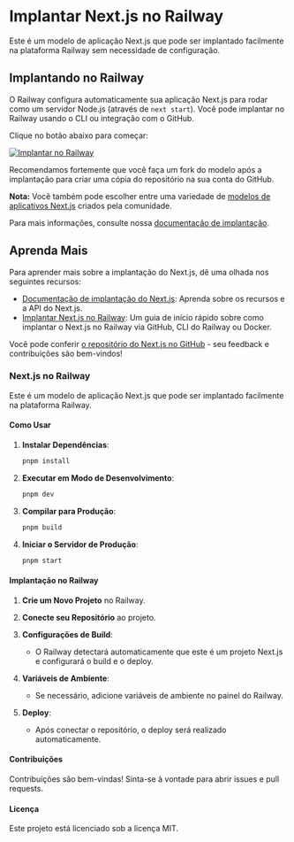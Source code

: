 # Implantar Next.js no Railway

Este é um modelo de aplicação Next.js que pode ser implantado facilmente na plataforma Railway sem necessidade de configuração.

## Implantando no Railway

O Railway configura automaticamente sua aplicação Next.js para rodar como um servidor Node.js (através de `next start`). Você pode implantar no Railway usando o CLI ou integração com o GitHub.

Clique no botão abaixo para começar:

[![Implantar no Railway](https://railway.app/button.svg)](https://railway.com/new/template/yDom4a)

Recomendamos fortemente que você faça um fork do modelo após a implantação para criar uma cópia do repositório na sua conta do GitHub.

**Nota:** Você também pode escolher entre uma variedade de [modelos de aplicativos Next.js](https://railway.app/templates?q=nextjs) criados pela comunidade.

Para mais informações, consulte nossa [documentação de implantação](https://nextjs.org/docs/app/building-your-application/deploying#self-hosting).

## Aprenda Mais

Para aprender mais sobre a implantação do Next.js, dê uma olhada nos seguintes recursos:

- [Documentação de implantação do Next.js](https://nextjs.org/docs): Aprenda sobre os recursos e a API do Next.js.
- [Implantar Next.js no Railway](https://docs.railway.app/quick-start): Um guia de início rápido sobre como implantar o Next.js no Railway via GitHub, CLI do Railway ou Docker.

Você pode conferir [o repositório do Next.js no GitHub](https://github.com/vercel/next.js) - seu feedback e contribuições são bem-vindos!

### Next.js no Railway

Este é um modelo de aplicação Next.js que pode ser implantado facilmente na plataforma Railway.

#### Como Usar

1. **Instalar Dependências**:
   ```bash
   pnpm install
   ```

2. **Executar em Modo de Desenvolvimento**:
   ```bash
   pnpm dev
   ```

3. **Compilar para Produção**:
   ```bash
   pnpm build
   ```

4. **Iniciar o Servidor de Produção**:
   ```bash
   pnpm start
   ```

#### Implantação no Railway

1. **Crie um Novo Projeto** no Railway.
2. **Conecte seu Repositório** ao projeto.
3. **Configurações de Build**:
   - O Railway detectará automaticamente que este é um projeto Next.js e configurará o build e o deploy.

4. **Variáveis de Ambiente**:
   - Se necessário, adicione variáveis de ambiente no painel do Railway.

5. **Deploy**:
   - Após conectar o repositório, o deploy será realizado automaticamente.

#### Contribuições

Contribuições são bem-vindas! Sinta-se à vontade para abrir issues e pull requests.

#### Licença

Este projeto está licenciado sob a licença MIT.
